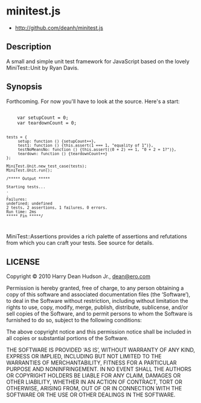# minitest.js #

* http://github.com/deanh/minitest.js

## Description ##

A small and simple unit test framework for JavaScript based on the lovely
MiniTest::Unit by Ryan Davis. 

## Synopsis ##

Forthcoming. For now you'll have to look at the source. Here's a start:

<code>
    var setupCount = 0;
    var teardownCount = 0;

    tests = {
         setup: function () {setupCount++},
         test1: function () {this.assert(1 === 1, "equality of 1")},
         testNoMeansNo: function () {this.assert((0 + 2) == 1, "0 + 2 = 1?")},
         teardown: function () {teardownCount++}
    };

    MiniTest.Unit.new_test_case(tests);
    MiniTest.Unit.run();

    /***** Output *****

    Starting tests...
    .
    .
    Failures:
    undefined: undefined
    2 tests, 2 assertions, 1 failures, 0 errors.
    Run time: 2ms
    ***** Fin *****/

</code>

MiniTest::Assertions provides a rich palette of assertions and refutations from which you can craft your
tests. See source for details.

## LICENSE ##

Copyright © 2010 Harry Dean Hudson Jr., <dean@ero.com>

Permission is hereby granted, free of charge, to any person obtaining a copy of this software and associated documentation files (the ‘Software’), to deal in the Software without restriction, including without limitation the rights to use, copy, modify, merge, publish, distribute, sublicense, and/or sell copies of the Software, and to permit persons to whom the Software is furnished to do so, subject to the following conditions:

The above copyright notice and this permission notice shall be included in all copies or substantial portions of the Software.

THE SOFTWARE IS PROVIDED ‘AS IS’, WITHOUT WARRANTY OF ANY KIND, EXPRESS OR IMPLIED, INCLUDING BUT NOT LIMITED TO THE WARRANTIES OF MERCHANTABILITY, FITNESS FOR A PARTICULAR PURPOSE AND NONINFRINGEMENT. IN NO EVENT SHALL THE AUTHORS OR COPYRIGHT HOLDERS BE LIABLE FOR ANY CLAIM, DAMAGES OR OTHER LIABILITY, WHETHER IN AN ACTION OF CONTRACT, TORT OR OTHERWISE, ARISING FROM, OUT OF OR IN CONNECTION WITH THE SOFTWARE OR THE USE OR OTHER DEALINGS IN THE SOFTWARE.